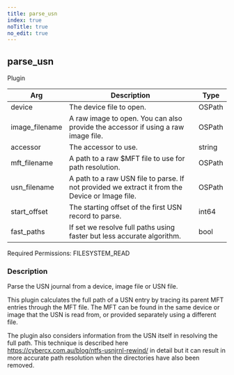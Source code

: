 ```yaml
---
title: parse_usn
index: true
noTitle: true
no_edit: true
---
```




<div class="vql_item"></div>


## parse_usn
<span class='vql_type label label-warning pull-right page-header'>Plugin</span>



<div class="vqlargs"></div>

Arg | Description | Type
----|-------------|-----
device|The device file to open.|OSPath
image_filename|A raw image to open. You can also provide the accessor if using a raw image file.|OSPath
accessor|The accessor to use.|string
mft_filename|A path to a raw $MFT file to use for path resolution.|OSPath
usn_filename|A path to a raw USN file to parse. If not provided we extract it from the Device or Image file.|OSPath
start_offset|The starting offset of the first USN record to parse.|int64
fast_paths|If set we resolve full paths using faster but less accurate algorithm.|bool

Required Permissions: 
<span class="linkcolour label label-success">FILESYSTEM_READ</span>

### Description

Parse the USN journal from a device, image file or USN file.

This plugin calculates the full path of a USN entry by tracing its
parent MFT entries through the MFT file. The MFT can be found in
the same device or image that the USN is read from, or provided
separately using a different file.

The plugin also considers information from the USN itself in
resolving the full path. This technique is described here
https://cybercx.com.au/blog/ntfs-usnjrnl-rewind/ in detail but it
can result in more accurate path resolution when the directories
have also been removed.


